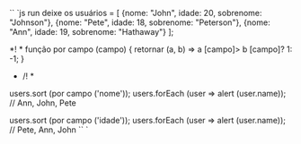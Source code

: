 

`` `js run
deixe os usuários = [
{nome: "John", idade: 20, sobrenome: "Johnson"},
{nome: "Pete", idade: 18, sobrenome: "Peterson"},
{nome: "Ann", idade: 19, sobrenome: "Hathaway"}
];

*! *
função por campo (campo) {
retornar (a, b) => a [campo]> b [campo]? 1: -1;
}
* /! *

users.sort (por campo ('nome'));
users.forEach (user => alert (user.name)); // Ann, John, Pete

users.sort (por campo ('idade'));
users.forEach (user => alert (user.name)); // Pete, Ann, John
`` `

